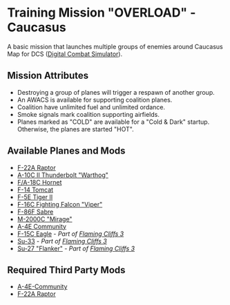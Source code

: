 # Training Mission "OVERLOAD" - Caucasus

A basic mission that launches multiple groups of enemies around Caucasus Map for DCS ([Digital Combat Simulator](https://www.digitalcombatsimulator.com/en/)).
## Mission Attributes
- Destroying a group of planes will trigger a respawn of another group.
- An AWACS is available for supporting coalition planes.
- Coalition have unlimited fuel and unlimited ordance.
- Smoke signals mark coalition supporting airfields.
- Planes marked as "COLD" are available for a "Cold & Dark" startup. Otherwise, the planes are started "HOT".

## Available Planes and Mods
- [F-22A Raptor](https://fsoutlet.com/f22/)
- [A-10C II Thunderbolt "Warthog"](https://www.digitalcombatsimulator.com/en/products/planes/tank_killer/)
- [F/A-18C Hornet](https://www.digitalcombatsimulator.com/en/products/planes/hornet/)
- [F-14 Tomcat](https://www.digitalcombatsimulator.com/en/products/planes/tomcat/)
- [F-5E Tiger II](https://www.digitalcombatsimulator.com/en/products/planes/tiger/)
- [F-16C Fighting Falcon "Viper"](https://www.digitalcombatsimulator.com/en/products/planes/viper/)
- [F-86F Sabre](https://www.digitalcombatsimulator.com/en/products/planes/sabre/)
- [M-2000C "Mirage"](https://www.digitalcombatsimulator.com/en/shop/modules/m2000c/)
- [A-4E Community](https://heclak.github.io/community-a4e-c/)
- [F-15C Eagle](https://www.digitalcombatsimulator.com/en/products/planes/eagle_fc/) - _Part of [Flaming Cliffs 3](https://www.digitalcombatsimulator.com/en/products/planes/flaming_cliffs/)_
- [Su-33](https://www.digitalcombatsimulator.com/en/products/planes/su-33_fc/) - _Part of [Flaming Cliffs 3](https://www.digitalcombatsimulator.com/en/products/planes/flaming_cliffs/)_
- [Su-27 "Flanker"](https://www.digitalcombatsimulator.com/en/products/planes/flanker_fc/) - _Part of [Flaming Cliffs 3](https://www.digitalcombatsimulator.com/en/products/planes/flaming_cliffs/)_

## Required Third Party Mods
- [A-4E-Community](https://heclak.github.io/community-a4e-c/)
- [F-22A Raptor](https://fsoutlet.com/f22/)
